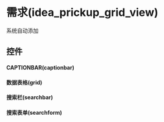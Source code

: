 # 需求(idea_prickup_grid_view)  <!-- {docsify-ignore-all} -->


系统自动添加




## 控件
#### CAPTIONBAR(captionbar)

#### 数据表格(grid)

#### 搜索栏(searchbar)

#### 搜索表单(searchform)



<script>
 const { createApp } = Vue
  createApp({
    data() {
      return {

      }
    }
  }).use(ElementPlus).mount('#app')
</script>
